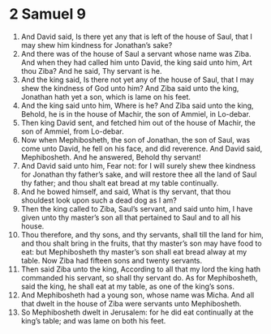 ﻿# 2 Samuel  9
1. And David said, Is there yet any that is left of the house of Saul, that I may shew him kindness for Jonathan’s sake? 
2. And there was of the house of Saul a servant whose name was Ziba. And when they had called him unto David, the king said unto him, Art thou Ziba? And he said, Thy servant is he. 
3. And the king said, Is there not yet any of the house of Saul, that I may shew the kindness of God unto him? And Ziba said unto the king, Jonathan hath yet a son, which is lame on his feet. 
4. And the king said unto him, Where is he? And Ziba said unto the king, Behold, he is in the house of Machir, the son of Ammiel, in Lo-debar. 
5.  Then king David sent, and fetched him out of the house of Machir, the son of Ammiel, from Lo-debar. 
6. Now when Mephibosheth, the son of Jonathan, the son of Saul, was come unto David, he fell on his face, and did reverence. And David said, Mephibosheth. And he answered, Behold thy servant! 
7.  And David said unto him, Fear not: for I will surely shew thee kindness for Jonathan thy father’s sake, and will restore thee all the land of Saul thy father; and thou shalt eat bread at my table continually. 
8. And he bowed himself, and said, What is thy servant, that thou shouldest look upon such a dead dog as I am? 
9.  Then the king called to Ziba, Saul’s servant, and said unto him, I have given unto thy master’s son all that pertained to Saul and to all his house. 
10. Thou therefore, and thy sons, and thy servants, shall till the land for him, and thou shalt bring in the fruits, that thy master’s son may have food to eat: but Mephibosheth thy master’s son shall eat bread alway at my table. Now Ziba had fifteen sons and twenty servants. 
11. Then said Ziba unto the king, According to all that my lord the king hath commanded his servant, so shall thy servant do. As for Mephibosheth, said the king, he shall eat at my table, as one of the king’s sons. 
12. And Mephibosheth had a young son, whose name was Micha. And all that dwelt in the house of Ziba were servants unto Mephibosheth. 
13. So Mephibosheth dwelt in Jerusalem: for he did eat continually at the king’s table; and was lame on both his feet. 

